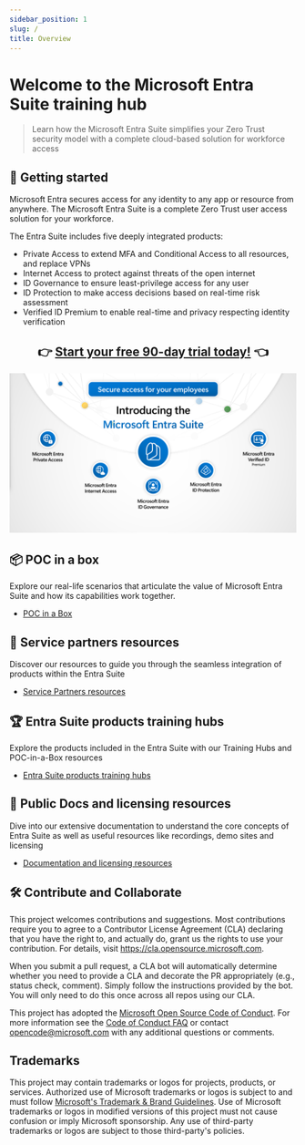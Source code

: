 ```yaml
---
sidebar_position: 1
slug: /
title: Overview
---
```


# Welcome to the Microsoft Entra Suite training hub

> Learn how the Microsoft Entra Suite simplifies your Zero Trust security model with a complete cloud-based solution for workforce access

## 🚀 Getting started

Microsoft Entra secures access for any identity to any app or resource from anywhere. The Microsoft Entra Suite is a complete Zero Trust user access solution for your workforce.

The Entra Suite includes five deeply integrated products:

- Private Access to extend MFA and Conditional Access to all resources, and replace VPNs
- Internet Access to protect against threats of the open internet
- ID Governance to ensure least-privilege access for any user
- ID Protection to make access decisions based on real-time risk assessment
- Verified ID Premium to enable real-time and privacy respecting identity verification

## <center>  👉 [Start your free 90-day trial today!](https://aka.ms/EntraSuiteTrial) 👈 </center>

![image](./images/EntraSuiteProducts.png) 

## 📦 POC in a box

Explore our real-life scenarios that articulate the value of Microsoft Entra Suite and how its capabilities work together.

- [POC in a Box](./Scenarios/Readme.md)

## 🤝 Service partners resources

Discover our resources to guide you through the seamless integration of products within the Entra Suite

- [Service Partners resources](./Partners/Partners.md)

## 🏆 Entra Suite products training hubs

Explore the products included in the Entra Suite with our Training Hubs and POC-in-a-Box resources

- [Entra Suite products training hubs](./TrainingHubs/TrainingHubs.md)

## 📄 Public Docs and licensing resources

Dive into our extensive documentation to understand the core concepts of Entra Suite as well as useful resources like recordings, demo sites and licensing

- [Documentation and licensing resources](./PublicDocs/Readme.md)

## 🛠️ Contribute and Collaborate

This project welcomes contributions and suggestions.  Most contributions require you to agree to a
Contributor License Agreement (CLA) declaring that you have the right to, and actually do, grant us
the rights to use your contribution. For details, visit https://cla.opensource.microsoft.com.

When you submit a pull request, a CLA bot will automatically determine whether you need to provide
a CLA and decorate the PR appropriately (e.g., status check, comment). Simply follow the instructions
provided by the bot. You will only need to do this once across all repos using our CLA.

This project has adopted the [Microsoft Open Source Code of Conduct](https://opensource.microsoft.com/codeofconduct/).
For more information see the [Code of Conduct FAQ](https://opensource.microsoft.com/codeofconduct/faq/) or
contact [opencode@microsoft.com](mailto:opencode@microsoft.com) with any additional questions or comments.

## Trademarks

This project may contain trademarks or logos for projects, products, or services. Authorized use of Microsoft 
trademarks or logos is subject to and must follow 
[Microsoft's Trademark & Brand Guidelines](https://www.microsoft.com/en-us/legal/intellectualproperty/trademarks/usage/general).
Use of Microsoft trademarks or logos in modified versions of this project must not cause confusion or imply Microsoft sponsorship.
Any use of third-party trademarks or logos are subject to those third-party's policies.
